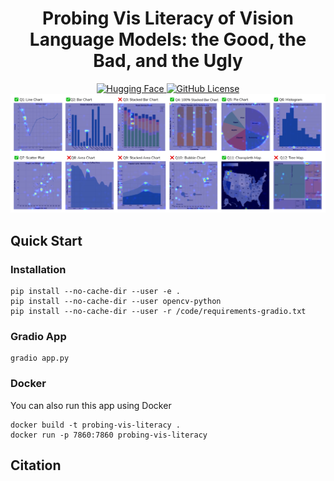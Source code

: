 <!-- markdownlint-disable first-line-h1 -->
<!-- markdownlint-disable html -->
<!-- markdownlint-disable no-duplicate-header -->

<div align="center">
    <h1>Probing Vis Literacy of Vision Language Models: the Good, the Bad, and the Ugly</h1>
</div>

<div align="center">
    <a href="https://huggingface.co/uw-insight-lab" target="_blank">
        <img src="https://img.shields.io/badge/HuggingFace-InsightLab-yellow?logo=huggingface" alt="Hugging Face" />
    </a>
    <a href="https://github.com/AustingDong/Probing-Vis-Literacy-of-Vision-Language-Models/blob/main/LICENSE" target="_blank">
        <img src="https://img.shields.io/github/license/AustingDong/Probing-Vis-Literacy-of-Vision-Language-Models" alt="GitHub License" />
    </a>
</div>

<div align="center">
    <img src="images/result_examples/chart_types_horizontal.png" alt="Example Preview" />
</div>

## Quick Start

### Installation

```shell
pip install --no-cache-dir --user -e .
pip install --no-cache-dir --user opencv-python
pip install --no-cache-dir --user -r /code/requirements-gradio.txt
```

### Gradio App

```shell
gradio app.py
```

### <i class="fa-brands fa-docker"></i>Docker

You can also run this app using Docker

```shell
docker build -t probing-vis-literacy .
docker run -p 7860:7860 probing-vis-literacy
```

## Citation
